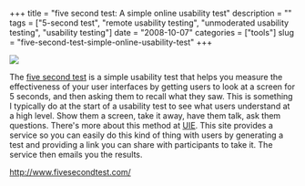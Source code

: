 +++
title = "five second test: A simple online usability test"
description = ""
tags = ["5-second test", "remote usability testing", "unmoderated usability testing", "usability testing"]
date = "2008-10-07"
categories = ["tools"]
slug = "five-second-test-simple-online-usability-test"
+++


<div class="tool-screenshot mb1"><a href="http://www.fivesecondtest.com/"><img id="bluga-thumbnail-2797" class="bluga-thumbnail custom" src="//konigi.com/media/bluga/
wt5230f03c96a19_custom.jpg"/></a></div><p>The <a href="http://www.fivesecondtest.com/">five second test</a> is a simple usability test that helps you measure the effectiveness of your user interfaces by getting users to look at a screen for 5 seconds, and then asking them to recall what they saw. This is something I typically do at the start of a usability test to see what users understand at a high level. Show them a screen, take it away, have them talk, ask them questions. There's more about this method at <a href="http://www.uie.com/articles/five_second_test/">UIE</a>. This site provides a service so you can easily do this kind of thing with users by generating a test and providing a link you can share with participants to take it. The service then emails you the results. </p>
  
<p><a href="http://www.fivesecondtest.com/">http://www.fivesecondtest.com/</a></p>
      
